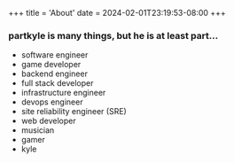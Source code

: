 +++
title = 'About'
date = 2024-02-01T23:19:53-08:00
+++


### partkyle is many things, but he is at least part...

- software engineer
- game developer
- backend engineer
- full stack developer
- infrastructure engineer
- devops engineer
- site reliability engineer (SRE)
- web developer
- musician
- gamer
- kyle
